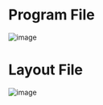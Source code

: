<h1>Program File</h1>

![image](https://github.com/user-attachments/assets/ebc74ea2-2c92-4c01-ac96-e91f5ad47fe0)

<h1>Layout File</h1>

![image](https://github.com/user-attachments/assets/03822688-dc48-4970-9d95-fe0e868edb50)
